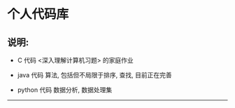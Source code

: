 # 个人代码库
## 说明:
- C 代码
	<深入理解计算机习题> 的家庭作业

- java 代码
	算法, 包括但不局限于排序, 查找, 目前正在完善

- python 代码
	数据分析, 数据处理集

- - -
